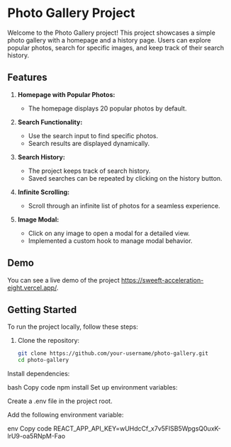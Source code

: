 # Photo Gallery Project

Welcome to the Photo Gallery project! This project showcases a simple photo gallery with a homepage and a history page. Users can explore popular photos, search for specific images, and keep track of their search history.

## Features

1. **Homepage with Popular Photos:**
   - The homepage displays 20 popular photos by default.
   
2. **Search Functionality:**
   - Use the search input to find specific photos.
   - Search results are displayed dynamically.
   
3. **Search History:**
   - The project keeps track of search history.
   - Saved searches can be repeated by clicking on the history button.

4. **Infinite Scrolling:**
   - Scroll through an infinite list of photos for a seamless experience.

5. **Image Modal:**
   - Click on any image to open a modal for a detailed view.
   - Implemented a custom hook to manage modal behavior.

## Demo

You can see a live demo of the project https://sweeft-acceleration-eight.vercel.app/.

## Getting Started

To run the project locally, follow these steps:

1. Clone the repository:

   ```bash
   git clone https://github.com/your-username/photo-gallery.git
   cd photo-gallery
Install dependencies:

bash
Copy code
npm install
Set up environment variables:

Create a .env file in the project root.

Add the following environment variable:

env
Copy code
REACT_APP_API_KEY=wUHdcCf_x7v5FlSB5WpgsQ0uxK-lrU9-oa5RNpM-Fao


